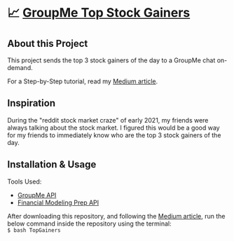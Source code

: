# 📈 [GroupMe Top Stock Gainers](https://miro.medium.com/max/700/1*pH1QFCu0uOPIFWiooJDUCg.png)

## About this Project

This project sends the top 3 stock gainers of the day to a GroupMe chat on-demand.

For a Step-by-Step tutorial, read my [Medium article](https://danblevins.medium.com/building-a-bash-script-for-the-top-stock-gainers-of-the-day-6a4617f6b4c1).

## Inspiration

During the "reddit stock market craze" of early 2021, my friends were always talking about the stock market. I figured this would be a good way for my friends to immediately know who are the top 3 stock gainers of the day.

## Installation & Usage

Tools Used:

- [GroupMe API](https://dev.groupme.com/docs/v3)
- [Financial Modeling Prep API](https://financialmodelingprep.com/developer/docs)

After downloading this repository, and following the [Medium article](https://danblevins.medium.com/building-a-bash-script-for-the-top-stock-gainers-of-the-day-6a4617f6b4c1), run the below command inside the repository using the terminal:
<br>
    `$ bash TopGainers`
